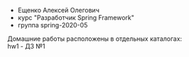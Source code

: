 - Ещенко Алексей Олегович
- курс "Разработчик Spring Framework"
- группа spring-2020-05 

Домашние работы расположены в отдельных каталогах: <br/>
hw1 - ДЗ №1

